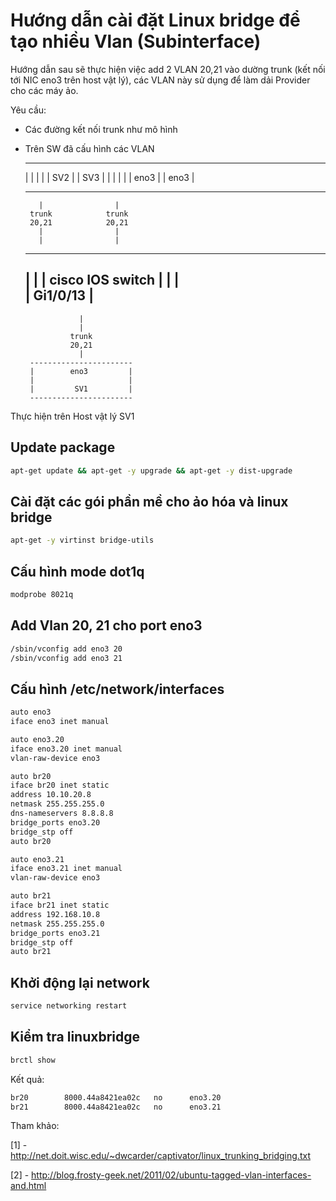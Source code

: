 # Hướng dẫn cài đặt Linux bridge để tạo nhiều Vlan (Subinterface)
Hướng dẫn sau sẽ thực hiện việc add 2 VLAN 20,21 vào dường trunk (kết nối tới NIC eno3 trên host vật lý), các VLAN này sử dụng để làm dải Provider cho các máy ảo.

Yêu cầu:
 - Các đường kết nối trunk như mô hình
 - Trên SW đã cấu hình các VLAN

	 ------------     ------------
     |		    |	  |			 | 
     |	 SV2    |	  |	  SV3    |
     |		    | 	  |          |
     |   eno3   |  	  |	  eno3   |
     ------------     ------------
          |                |
        trunk            trunk
        20,21            20,21          
          |                |
          |                |
     -----------------------------
     |                           |
     |     cisco IOS switch      |
     |                           |     
     |         Gi1/0/13          |  
     -----------------------------
            	   |           
            	   |           
          	     trunk       
         		 20,21     
            	   |           
        -----------------------
        |        eno3         |
        |                     |
        |         SV1         |
        -----------------------

Thực hiện trên Host vật lý SV1

## Update package
```sh
apt-get update && apt-get -y upgrade && apt-get -y dist-upgrade
```

## Cài đặt các gói phần mề cho ảo hóa và linux bridge
```sh
apt-get -y virtinst bridge-utils
```

## Cấu hình mode dot1q
```sh 
modprobe 8021q
```

## Add Vlan 20, 21 cho port eno3
```sh
/sbin/vconfig add eno3 20
/sbin/vconfig add eno3 21
```

## Cấu hình /etc/network/interfaces
```sh
auto eno3
iface eno3 inet manual

auto eno3.20
iface eno3.20 inet manual
vlan-raw-device eno3

auto br20
iface br20 inet static
address 10.10.20.8
netmask 255.255.255.0
dns-nameservers 8.8.8.8
bridge_ports eno3.20
bridge_stp off
auto br20

auto eno3.21
iface eno3.21 inet manual
vlan-raw-device eno3

auto br21
iface br21 inet static
address 192.168.10.8
netmask 255.255.255.0
bridge_ports eno3.21
bridge_stp off
auto br21
```

## Khởi động lại network
```sh
service networking restart
```

## Kiểm tra linuxbridge
```sh
brctl show
```
Kết quả:
```sh
br20		8000.44a8421ea02c	no		eno3.20
br21		8000.44a8421ea02c	no		eno3.21
```

Tham khảo:

[1] - http://net.doit.wisc.edu/~dwcarder/captivator/linux_trunking_bridging.txt

[2] - http://blog.frosty-geek.net/2011/02/ubuntu-tagged-vlan-interfaces-and.html